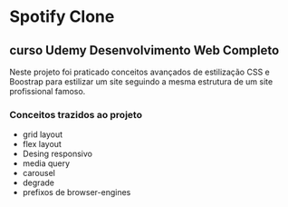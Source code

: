 # Spotify Clone
## curso Udemy Desenvolvimento Web Completo
Neste projeto foi praticado conceitos avançados de estilização CSS e Boostrap para estilizar 
um site seguindo a mesma estrutura de um site profissional famoso.

### Conceitos trazidos ao projeto 
- grid layout
- flex layout
- Desing responsivo
- media query
- carousel
- degrade
- prefixos de browser-engines